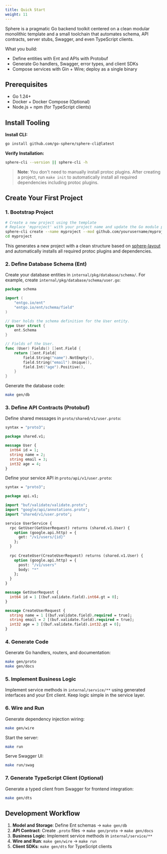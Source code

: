 ```yaml
---
title: Quick Start
weight: 11
---
```


Sphere is a pragmatic Go backend toolkit centered on a clean modular monolithic template and a small toolchain that automates schema, API contracts, server stubs, Swagger, and even TypeScript clients.

What you build:
- Define entities with Ent and APIs with Protobuf  
- Generate Go handlers, Swagger, error types, and client SDKs
- Compose services with Gin + Wire; deploy as a single binary

## Prerequisites

- Go 1.24+
- Docker + Docker Compose  (Optional)
- Node.js + npm (for TypeScript clients)

## Install Tooling

**Install CLI:**
```bash
go install github.com/go-sphere/sphere-cli@latest
```

**Verify Installation:**
```bash
sphere-cli --version || sphere-cli -h
```

> **Note**: You don't need to manually install protoc plugins. After creating a project, run `make init` to automatically install all required dependencies including protoc plugins.

## Create Your First Project

### 1. Bootstrap Project

```bash
# Create a new project using the template
# Replace 'myproject' with your project name and update the Go module path
sphere-cli create --name myproject --mod github.com/yourusername/myproject
cd myproject
```

This generates a new project with a clean structure based on [sphere-layout](https://github.com/go-sphere/sphere-layout) and automatically installs all required protoc plugins and dependencies.

### 2. Define Database Schema (Ent)

Create your database entities in `internal/pkg/database/schema/`. For example, create `internal/pkg/database/schema/user.go`:

```go
package schema

import (
	"entgo.io/ent"
	"entgo.io/ent/schema/field"
)

// User holds the schema definition for the User entity.
type User struct {
	ent.Schema
}

// Fields of the User.
func (User) Fields() []ent.Field {
	return []ent.Field{
		field.String("name").NotEmpty(),
		field.String("email").Unique(),
		field.Int("age").Positive(),
	}
}
```

Generate the database code:
```bash
make gen/db
```

### 3. Define API Contracts (Protobuf)

Define shared messages in `proto/shared/v1/user.proto`:

```protobuf
syntax = "proto3";

package shared.v1;

message User {
  int64 id = 1;
  string name = 2;
  string email = 3;
  int32 age = 4;
}
```

Define your service API in `proto/api/v1/user.proto`:

```protobuf
syntax = "proto3";

package api.v1;

import "buf/validate/validate.proto";
import "google/api/annotations.proto";
import "shared/v1/user.proto";

service UserService {
  rpc GetUser(GetUserRequest) returns (shared.v1.User) {
    option (google.api.http) = {
      get: "/v1/users/{id}"
    };
  }
  
  rpc CreateUser(CreateUserRequest) returns (shared.v1.User) {
    option (google.api.http) = {
      post: "/v1/users"
      body: "*"
    };
  }
}

message GetUserRequest {
  int64 id = 1 [(buf.validate.field).int64.gt = 0];
}

message CreateUserRequest {
  string name = 1 [(buf.validate.field).required = true];
  string email = 2 [(buf.validate.field).required = true];
  int32 age = 3 [(buf.validate.field).int32.gt = 0];
}
```

### 4. Generate Code

Generate Go handlers, routers, and documentation:
```bash
make gen/proto
make gen/docs
```

### 5. Implement Business Logic

Implement service methods in `internal/service/**` using generated interfaces and your Ent client. Keep logic simple in the service layer.

### 6. Wire and Run

Generate dependency injection wiring:
```bash
make gen/wire
```

Start the server:
```bash
make run
```

Serve Swagger UI:
```bash
make run/swag
```

### 7. Generate TypeScript Client (Optional)

Generate a typed client from Swagger for frontend integration:
```bash
make gen/dts
```

## Development Workflow

1. **Model and Storage**: Define Ent schemas → `make gen/db`
2. **API Contract**: Create `.proto` files → `make gen/proto` → `make gen/docs`  
3. **Business Logic**: Implement service methods in `internal/service/**`
4. **Wire and Run**: `make gen/wire` → `make run`
5. **Client SDKs**: `make gen/dts` for TypeScript clients
